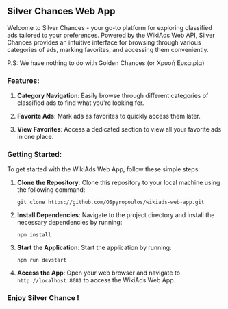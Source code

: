 ## Silver Chances Web App

Welcome to Silver Chances - your go-to platform for exploring classified ads tailored to your preferences. Powered by the WikiAds Web API, Silver Chances provides an intuitive interface for browsing through various categories of ads, marking favorites, and accessing them conveniently.

P.S: We have nothing to do with Golden Chances (or Χρυσή Ευκαιρία)

### Features:

1. **Category Navigation**: Easily browse through different categories of classified ads to find what you're looking for.
   
2. **Favorite Ads**: Mark ads as favorites to quickly access them later. 

3. **View Favorites**: Access a dedicated section to view all your favorite ads in one place.

### Getting Started:

To get started with the WikiAds Web App, follow these simple steps:

1. **Clone the Repository**: Clone this repository to your local machine using the following command:

   ```
   git clone https://github.com/OSpyropoulos/wikiads-web-app.git
   ```

2. **Install Dependencies**: Navigate to the project directory and install the necessary dependencies by running:

   ```
   npm install
   ```

3. **Start the Application**: Start the application by running:

   ```
   npm run devstart
   ```

4. **Access the App**: Open your web browser and navigate to `http://localhost:8081` to access the WikiAds Web App.

### Enjoy Silver Chance !